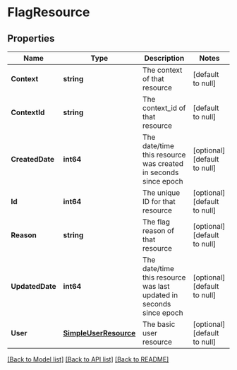 # FlagResource

## Properties
Name | Type | Description | Notes
------------ | ------------- | ------------- | -------------
**Context** | **string** | The context of that resource | [default to null]
**ContextId** | **string** | The context_id of that resource | [default to null]
**CreatedDate** | **int64** | The date/time this resource was created in seconds since epoch | [optional] [default to null]
**Id** | **int64** | The unique ID for that resource | [optional] [default to null]
**Reason** | **string** | The flag reason of that resource | [optional] [default to null]
**UpdatedDate** | **int64** | The date/time this resource was last updated in seconds since epoch | [optional] [default to null]
**User** | [**SimpleUserResource**](SimpleUserResource.md) | The basic user resource | [optional] [default to null]

[[Back to Model list]](../README.md#documentation-for-models) [[Back to API list]](../README.md#documentation-for-api-endpoints) [[Back to README]](../README.md)



